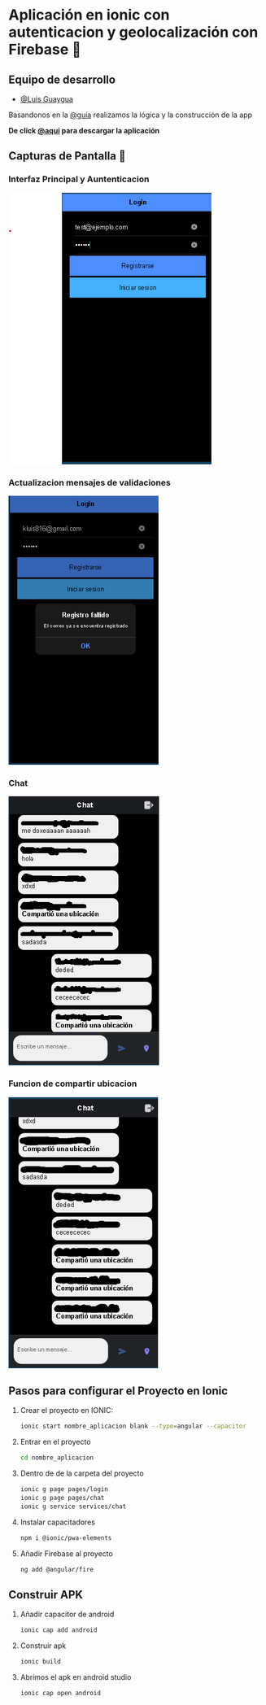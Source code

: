

# Aplicación en ionic con autenticacion y geolocalización con Firebase 📱

## Equipo de desarrollo

- [@Luis Guaygua](https://github.com/Kr-luis)


Basandonos en la [@guía](https://ionicframework.com/docs/native/geolocation) realizamos la lógica y la construcción de la app

**De click [@aqui](https://github.com/Kr-luis/Repaso_Ionic/blob/main/Repaso_ionic.apk) para descargar la aplicación**


## Capturas de Pantalla 📸


### Interfaz Principal y Auntenticacion

![login](https://github.com/Kr-luis/Repaso_Ionic/blob/main/src/assets/Capturas/Login.png?raw=true)

### Actualizacion mensajes de validaciones

![validaciones](https://github.com/Kr-luis/Repaso_Ionic/blob/main/src/assets/Capturas/Validaciones%20corregidas.png?raw=true)

### Chat

![chat](https://github.com/Kr-luis/Repaso_Ionic/blob/main/src/assets/Capturas/Chat2.png?raw=true)

### Funcion de compartir ubicacion

![ubicacion](https://github.com/Kr-luis/Repaso_Ionic/blob/main/src/assets/Capturas/Compartir%20ubicacion.png?raw=true)
## Pasos para configurar el Proyecto en Ionic 

1. Crear el proyecto en IONIC:
   ```bash
   ionic start nombre_aplicacion blank --type=angular --capacitor
2. Entrar en el proyecto
    ```bash
    cd nombre_aplicacion
3. Dentro de de la carpeta del proyecto
   ```bash
   ionic g page pages/login
   ionic g page pages/chat
   ionic g service services/chat
3. Instalar capacitadores 
   ```bash
   npm i @ionic/pwa-elements
4. Añadir Firebase al proyecto 
   ```bash
   ng add @angular/fire
## Construir APK
1. Añadir capacitor de android
   ```bash
   ionic cap add android
2. Construir apk
   ```bash
   ionic build
3. Abrimos el apk en android studio
   ```bash
   ionic cap open android
